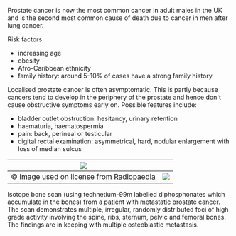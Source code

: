 Prostate cancer is now the most common cancer in adult males in the UK and is the second most common cause of death due to cancer in men after lung cancer.  
  
Risk factors  
* increasing age
* obesity
* Afro\-Caribbean ethnicity
* family history: around 5\-10% of cases have a strong family history

  
Localised prostate cancer is often asymptomatic. This is partly because cancers tend to develop in the periphery of the prostate and hence don't cause obstructive symptoms early on. Possible features include:  
* bladder outlet obstruction: hesitancy, urinary retention
* haematuria, haematospermia
* pain: back, perineal or testicular
* digital rectal examination: asymmetrical, hard, nodular enlargement with loss of median sulcus

  


| [![](https://d32xxyeh8kfs8k.cloudfront.net/images_Passmedicine/xrb126.jpg)](https://d32xxyeh8kfs8k.cloudfront.net/images_Passmedicine/xrb126b.jpg) | |
| --- | --- |
| © Image used on license from [Radiopaedia](http://www.radiopaedia.org/) | [![](https://d32xxyeh8kfs8k.cloudfront.net/css/images/mag_glass.png)](https://d32xxyeh8kfs8k.cloudfront.net/images_Passmedicine/xrb126b.jpg) |

Isotope bone scan (using technetium\-99m labelled diphosphonates which accumulate in the bones) from a patient with metastatic prostate cancer. The scan demonstrates multiple, irregular, randomly distributed foci of high grade activity involving the spine, ribs, sternum, pelvic and femoral bones. The findings are in keeping with multiple osteoblastic metastasis.